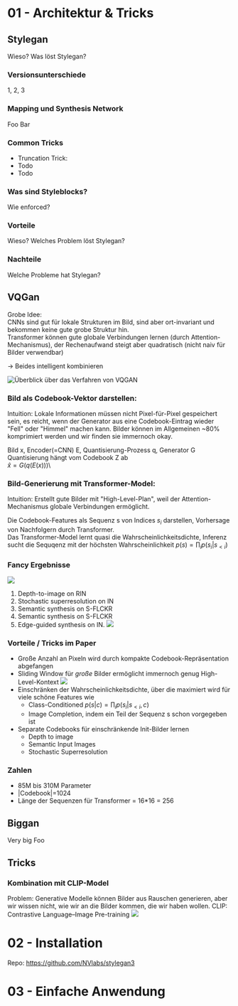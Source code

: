 # 01 - Architektur & Tricks
## Stylegan
Wieso? Was löst Stylegan?

### Versionsunterschiede
1, 2, 3

### Mapping und Synthesis Network
Foo Bar

### Common Tricks
+ Truncation Trick:
+ Todo
+ Todo

### Was sind Styleblocks?
Wie enforced?

### Vorteile
Wieso? Welches Problem löst Stylegan?

### Nachteile
Welche Probleme hat Stylegan?

## VQGan
Grobe Idee: \
CNNs sind gut für lokale Strukturen im Bild, sind aber ort-invariant und bekommen keine gute grobe Struktur hin. \
Transformer können gute globale Verbindungen lernen (durch Attention-Mechanismus), der Rechenaufwand steigt aber quadratisch (nicht naiv für Bilder verwendbar)

&rarr; Beides intelligent kombinieren

![Überblick über das Verfahren von VQGAN](https://compvis.github.io/taming-transformers/paper/teaser.png "Überblick")


### Bild als Codebook-Vektor darstellen: 
Intuition: Lokale Informationen müssen nicht Pixel-für-Pixel gespeichert sein, es reicht, wenn der Generator aus eine Codebook-Eintrag wieder "Fell" oder "Himmel" machen kann. Bilder können im Allgemeinen ~80% komprimiert werden und wir finden sie immernoch okay. 

Bild x, Encoder(=CNN) E, Quantisierung-Prozess q, Generator G\
Quantisierung hängt vom Codebook Z  ab\
$\hat{x} = G(q(E(x)))$\

### Bild-Generierung mit Transformer-Model:
Intuition: Erstellt gute Bilder mit "High-Level-Plan", weil der Attention-Mechanismus globale Verbindungen ermöglicht. 

Die Codebook-Features als Sequenz s von Indices $s_i$ darstellen, Vorhersage von Nachfolgern durch Transformer. \
Das Transformer-Model lernt quasi die Wahrscheinlichkeitsdichte, Inferenz sucht die Sequqenz mit der höchsten Wahrscheinlichkeit
$p(s) = \prod_i p(s_i|s_{<i})$

### Fancy Ergebnisse
![](https://compvis.github.io/taming-transformers/images/article-Figure13-1.jpg)
1. Depth-to-image on RIN
2. Stochastic superresolution on IN
3. Semantic synthesis on S-FLCKR
4. Semantic synthesis on S-FLCKR
5. Edge-guided synthesis on IN.
![](https://compvis.github.io/taming-transformers/images/article-Figure6-1.jpg)

### Vorteile / Tricks im Paper
* Große Anzahl an Pixeln wird durch kompakte Codebook-Repräsentation abgefangen
* Sliding Window für *große* Bilder ermöglicht immernoch genug High-Level-Kontext
![](./sliding_attention.png)
* Einschränken der Wahrscheinlichkeitsdichte, über die maximiert wird für viele schöne Features wie
    * Class-Conditioned $p(s|c) = \prod_i p(s_i|s_{<i}, c)$
    * Image Completion, indem ein Teil der Sequenz s schon vorgegeben ist
* Separate Codebooks für einschränkende Init-Bilder lernen
    * Depth to image
    * Semantic Input Images 
    * Stochastic Superresolution

### Zahlen
* 85M bis 310M Parameter 
* |Codebook|=1024
* Länge der Sequenzen für Transformer = 16*16 = 256

## Biggan
Very big Foo

## Tricks
### Kombination mit CLIP-Model
Problem: Generative Modelle können Bilder aus Rauschen generieren, aber wir wissen nicht, wie wir an die Bilder kommen, die wir haben wollen. 
CLIP: Contrastive Language–Image Pre-training
![](https://miro.medium.com/max/1400/1*IOOGa1YmHUo0P4ntmzmUjw.png)

# 02 - Installation
Repo: https://github.com/NVlabs/stylegan3

# 03 - Einfache Anwendung